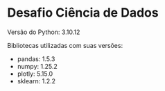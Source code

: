 # Desafio Ciência de Dados

Versão do Python: 3.10.12

Bibliotecas utilizadas com suas versões:
- pandas: 1.5.3
- numpy: 1.25.2
- plotly: 5.15.0
- sklearn: 1.2.2
